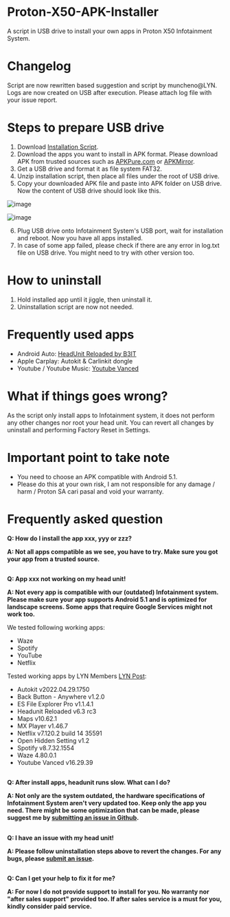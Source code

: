 # Proton-X50-APK-Installer
A script in USB drive to install your own apps in Proton X50 Infotainment System.

# Changelog
Script are now rewritten based suggestion and script by muncheno@LYN. 
Logs are now created on USB after execution.
Please attach log file with your issue report.

# Steps to prepare USB drive
1. Download [Installation Script](https://github.com/rafflesgun/Proton-X50-APK-Installer/blob/feat/batch-apk/dist/Installation.Script.zip).
2. Download the apps you want to install in APK format. Please download APK from trusted sources such as [APKPure.com](https://m.apkpure.com) or [APKMirror](https://www.apkmirror.com). 
3. Get a USB drive and format it as file system FAT32. 
4. Unzip installation script, then place all files under the root of USB drive.
5. Copy your downloaded APK file and paste into APK folder on USB drive. Now the content of USB drive should look like this.

![image](https://user-images.githubusercontent.com/17538895/173657457-a6dc5fe6-ceb3-4263-be50-5d76809daa8d.png)

![image](https://user-images.githubusercontent.com/17538895/173657888-ab837dad-3426-4d71-9883-45bfe58fc364.png)

6. Plug USB drive onto Infotainment System's USB port, wait for installation and reboot. Now you have all apps installed.
7. In case of some app failed, please check if there are any error in log.txt file on USB drive. You might need to try with other version too. 


# How to uninstall

1. Hold installed app until it jiggle, then uninstall it.
2. Uninstallation script are now not needed. 


# Frequently used apps

- Android Auto: [HeadUnit Reloaded by B3IT](https://www.b3itlabs.com/prod.php?id=1)
- Apple Carplay: Autokit & Carlinkit dongle
- Youtube / Youtube Music: [Youtube Vanced](https://youtubevanced.com/) 

# What if things goes wrong?
As the script only install apps to Infotainment system, it does not perform any other changes nor root your head unit. 
You can revert all changes by uninstall and performing Factory Reset in Settings. 

# Important point to take note
- You need to choose an APK compatible with Android 5.1. 
- Please do this at your own risk, I am not responsible for any damage / harm / Proton SA cari pasal and void your warranty.

# Frequently asked question

**Q: How do I install the app xxx, yyy or zzz?**

**A: Not all apps compatible as we see, you have to try. Make sure you got your app from a trusted source.**
##
**Q: App xxx not working on my head unit!**

**A: Not every app is compatible with our (outdated) Infotainment system. Please make sure your app supports Android 5.1 and is optimized for landscape screens. Some apps that require Google Services might not work too.**

We tested following working apps:
- Waze
- Spotify
- YouTube
- Netflix

Tested working apps by LYN Members [LYN Post](https://forum.lowyat.net/index.php?s=b488b9b3a1e90ebf8d951607d3991ad7&amp;showtopic=4997599&view=findpost&p=104629814):
- Autokit v2022.04.29.1750
- Back Button - Anywhere v1.2.0
- ES File Explorer Pro v1.1.4.1
- Headunit Reloaded v6.3 rc3
- Maps v10.62.1
- MX Player v1.46.7
- Netflix v7.120.2 build 14 35591
- Open Hidden Setting v1.2
- Spotify v8.7.32.1554
- Waze 4.80.0.1
- Youtube Vanced v16.29.39

##
**Q: After install apps, headunit runs slow. What can I do?**

**A: Not only are the system outdated, the hardware specifications of Infotainment System aren't very updated too. Keep only the app you need. There might be some optimization that can be made, please suggest me by [submitting an issue in Github](https://github.com/xeon1989/Proton-X50-APK-Installer/issues).**
##
**Q: I have an issue with my head unit!**

**A: Please follow uninstallation steps above to revert the changes.  For any bugs, please [submit an issue](https://github.com/xeon1989/Proton-X50-APK-Installer/issues).**
##
**Q: Can I get your help to fix it for me?**

**A: For now I do not provide support to install for you. No warranty nor "after sales support" provided too. If after sales service is a must for you, kindly consider paid service.**
##

